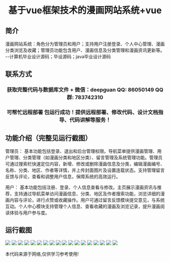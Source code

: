 <p><h1 align="center">基于vue框架技术的漫画网站系统+vue</h1></p>

## 简介
漫画网站系统：角色分为管理员和用户；支持用户注册登录、个人中心管理、漫画分类浏览及收藏；管理员功能包含用户、漫画信息及分类管理和漫画资讯更新等。    --计算机毕业设计源码；毕设源码；java毕业设计源码


## 联系方式
<p><h3 align="center">获取完整代码与数据库文件 + 微信：deepguan QQ: 86050149 QQ群: 783742310</h3></p>
<p><h3 align="center">可帮忙远程部署 包运行成功！提供远程部署、修改代码、设计文档指导、代码讲解等服务！</h3></p>

## 功能介绍（完整见运行截图）
管理员： 基本功能包括登录、退出和后台管理权限。导航菜单提供漫画管理、用户管理、分类管理（如漫画分类和地区分类）、留言管理及系统管理功能。管理员可通过搜索栏快速定位内容，新增、修改或删除漫画信息及分类，编辑漫画编号、名称、分类、地区、作者等详情，并上传封面图片及设置连载状态。支持管理留言反馈与评论，查看和调整用户信息，保障系统的高效运行。

用户： 基本功能包括注册、登录、个人信息查看与修改。主页展示漫画资讯与推荐，支持通过导航菜单访问漫画信息、分类、地区及作者搜索功能，浏览详细的漫画内容与评论，进行点赞或收藏操作。用户可通过留言反馈模块提交意见，与系统互动。个人中心模块支持管理个人信息、查看收藏的漫画及浏览记录，提升漫画阅读体验与用户参与度。


## 运行截图
![](https://bs-1329754181.cos.ap-shanghai.myqcloud.com/ssm/ComicWebsiteSystem/img/001.jpg)
![](https://bs-1329754181.cos.ap-shanghai.myqcloud.com/ssm/ComicWebsiteSystem/img/002.jpg)
![](https://bs-1329754181.cos.ap-shanghai.myqcloud.com/ssm/ComicWebsiteSystem/img/003.jpg)
![](https://bs-1329754181.cos.ap-shanghai.myqcloud.com/ssm/ComicWebsiteSystem/img/004.jpg)
![](https://bs-1329754181.cos.ap-shanghai.myqcloud.com/ssm/ComicWebsiteSystem/img/005.jpg)
![](https://bs-1329754181.cos.ap-shanghai.myqcloud.com/ssm/ComicWebsiteSystem/img/006.jpg)
![](https://bs-1329754181.cos.ap-shanghai.myqcloud.com/ssm/ComicWebsiteSystem/img/007.jpg)
![](https://bs-1329754181.cos.ap-shanghai.myqcloud.com/ssm/ComicWebsiteSystem/img/008.jpg)
![](https://bs-1329754181.cos.ap-shanghai.myqcloud.com/ssm/ComicWebsiteSystem/img/009.jpg)
![](https://bs-1329754181.cos.ap-shanghai.myqcloud.com/ssm/ComicWebsiteSystem/img/010.jpg)
![](https://bs-1329754181.cos.ap-shanghai.myqcloud.com/ssm/ComicWebsiteSystem/img/011.jpg)
![](https://bs-1329754181.cos.ap-shanghai.myqcloud.com/ssm/ComicWebsiteSystem/img/012.jpg)
![](https://bs-1329754181.cos.ap-shanghai.myqcloud.com/ssm/ComicWebsiteSystem/img/013.jpg)
![](https://bs-1329754181.cos.ap-shanghai.myqcloud.com/ssm/ComicWebsiteSystem/img/014.jpg)
![](https://bs-1329754181.cos.ap-shanghai.myqcloud.com/ssm/ComicWebsiteSystem/img/015.jpg)
![](https://bs-1329754181.cos.ap-shanghai.myqcloud.com/ssm/ComicWebsiteSystem/img/016.jpg)
![](https://bs-1329754181.cos.ap-shanghai.myqcloud.com/ssm/ComicWebsiteSystem/img/017.jpg)
![](https://bs-1329754181.cos.ap-shanghai.myqcloud.com/ssm/ComicWebsiteSystem/img/018.jpg)

<p>本代码来源于网络,仅供学习参考使用!</p>
